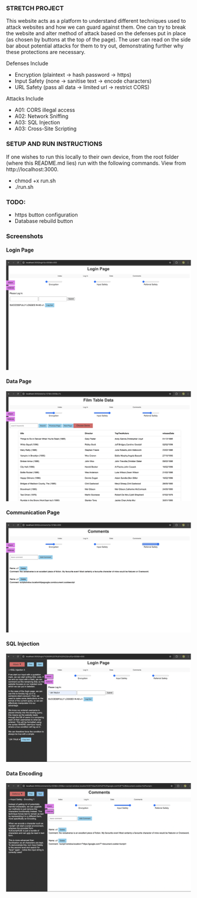 ### STRETCH PROJECT
This website acts as a platform to understand different techniques used to attack websites and how we can guard against them. One can try to break the website and alter method of attack based on the defenses put in place (as chosen by buttons at the top of the page). The user can read on the side bar about potential attacks for them to try out, demonstrating further why these protections are necessary. 

Defenses Include
- Encryption (plaintext -> hash password -> https)
- Input Safety (none -> sanitise text -> encode characters)
- URL Safety (pass all data -> limited url -> restrict CORS)

Attacks Include
- A01: CORS illegal access
- A02: Network Sniffing
- A03: SQL Injection
- A03: Cross-Site Scripting

### SETUP AND RUN INSTRUCTIONS
If one wishes to run this locally to their own device, from the root folder (where this README.md lies) run with the following commands. View from http://localhost:3000.
- chmod +x run.sh
- ./run.sh

### TODO:
- https button configuration
- Database rebuild button

### Screenshots
#### Login Page
![Login Page](https://github.com/zcabeto/StretchProj/blob/main/pictures/login-page.png)
#### Data Page
![Data Page](https://github.com/zcabeto/StretchProj/blob/main/pictures/data-page.png)
#### Communication Page
![Communication Page](https://github.com/zcabeto/StretchProj/blob/main/pictures/com-page.png)
#### SQL Injection
![SQL Injection](https://github.com/zcabeto/StretchProj/blob/main/pictures/SQLI.png)
#### Data Encoding
![Data Encoding](https://github.com/zcabeto/StretchProj/blob/main/pictures/encoding.png)
